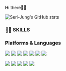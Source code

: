 Hi there🙋‍♀️ 


![Seri-Jung's GitHub stats](https://github-readme-stats.vercel.app/api?username=Seri-Jung&show_icons=true&theme=radical)



### 👩‍💻 SKILLS

### Platforms & Languages

<img src="https://img.shields.io/badge/python-181717?style=flat-square&logo=python&logoColor=blue"> <img src="https://img.shields.io/badge/linux-FCC624?style=flat-square&logo=linux&logoColor=black"> <img src="https://img.shields.io/badge/visual studio code-181717?style=flat-square&logo=visual studio code&logoColor=blue"> <img src="https://img.shields.io/badge/OpenTSDB-47A248?style=flat-square&logo=OpenTSDB&logoColor=white"/> <img src="https://img.shields.io/badge/MySQL-4479A1?style=flat-square&logo=MySQL&logoColor=white"/> <img src="https://img.shields.io/badge/PostgreSQL-4479A1?style=flat-square&logo=PostgreSQL&logoColor=white"/> 
<img src="https://img.shields.io/badge/Android-3DDC84?style=flat-square&logo=Android&logoColor=white"/> 


<img src="https://img.shields.io/badge/Amazon AWS-232F3E?style=flat-square&logo=Amazon%20AWS&logoColor=white"/> <img src="https://img.shields.io/badge/c-00599C?style=flat-square&logo=c%2B%2B&logoColor=white"/> <img src="https://img.shields.io/badge/c++-00599C?style=flat-square&logo=c%2B%2B&logoColor=white"/> <img src="https://img.shields.io/badge/github-181717?style=flat-square&logo=github&logoColor=white"> <img src="https://img.shields.io/badge/html-E34F26?style=flat-square&logo=html5&logoColor=white">
